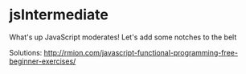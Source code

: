 # jsIntermediate
What's up JavaScript moderates! Let's add some notches to the belt

Solutions: http://rmion.com/javascript-functional-programming-free-beginner-exercises/ 
